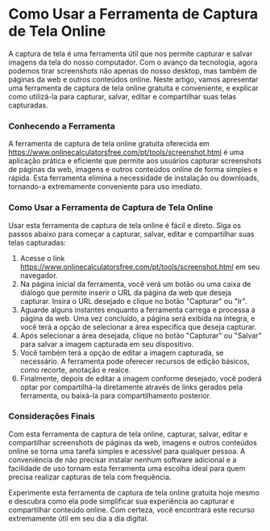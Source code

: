 Como Usar a Ferramenta de Captura de Tela Online
================================================

A captura de tela é uma ferramenta útil que nos permite capturar e salvar imagens da tela do nosso computador. Com o avanço da tecnologia, agora podemos tirar screenshots não apenas do nosso desktop, mas também de páginas da web e outros conteúdos online. Neste artigo, vamos apresentar uma ferramenta de captura de tela online gratuita e conveniente, e explicar como utilizá-la para capturar, salvar, editar e compartilhar suas telas capturadas.

### Conhecendo a Ferramenta

A ferramenta de captura de tela online gratuita oferecida em <https://www.onlinecalculatorsfree.com/pt/tools/screenshot.html> é uma aplicação prática e eficiente que permite aos usuários capturar screenshots de páginas da web, imagens e outros conteúdos online de forma simples e rápida. Esta ferramenta elimina a necessidade de instalação ou downloads, tornando-a extremamente conveniente para uso imediato.

### Como Usar a Ferramenta de Captura de Tela Online

Usar esta ferramenta de captura de tela online é fácil e direto. Siga os passos abaixo para começar a capturar, salvar, editar e compartilhar suas telas capturadas:

1. Acesse o link <https://www.onlinecalculatorsfree.com/pt/tools/screenshot.html> em seu navegador.
2. Na página inicial da ferramenta, você verá um botão ou uma caixa de diálogo que permite inserir o URL da página da web que deseja capturar. Insira o URL desejado e clique no botão "Capturar" ou "Ir".
3. Aguarde alguns instantes enquanto a ferramenta carrega e processa a página da web. Uma vez concluído, a página será exibida na íntegra, e você terá a opção de selecionar a área específica que deseja capturar.
4. Após selecionar a área desejada, clique no botão "Capturar" ou "Salvar" para salvar a imagem capturada em seu dispositivo.
5. Você também terá a opção de editar a imagem capturada, se necessário. A ferramenta pode oferecer recursos de edição básicos, como recorte, anotação e realce.
6. Finalmente, depois de editar a imagem conforme desejado, você poderá optar por compartilhá-la diretamente através de links gerados pela ferramenta, ou baixá-la para compartilhamento posterior.

### Considerações Finais

Com esta ferramenta de captura de tela online, capturar, salvar, editar e compartilhar screenshots de páginas da web, imagens e outros conteúdos online se torna uma tarefa simples e acessível para qualquer pessoa. A conveniência de não precisar instalar nenhum software adicional e a facilidade de uso tornam esta ferramenta uma escolha ideal para quem precisa realizar capturas de tela com frequência.

Experimente esta ferramenta de captura de tela online gratuita hoje mesmo e descubra como ela pode simplificar sua experiência ao capturar e compartilhar conteúdo online. Com certeza, você encontrará este recurso extremamente útil em seu dia a dia digital.